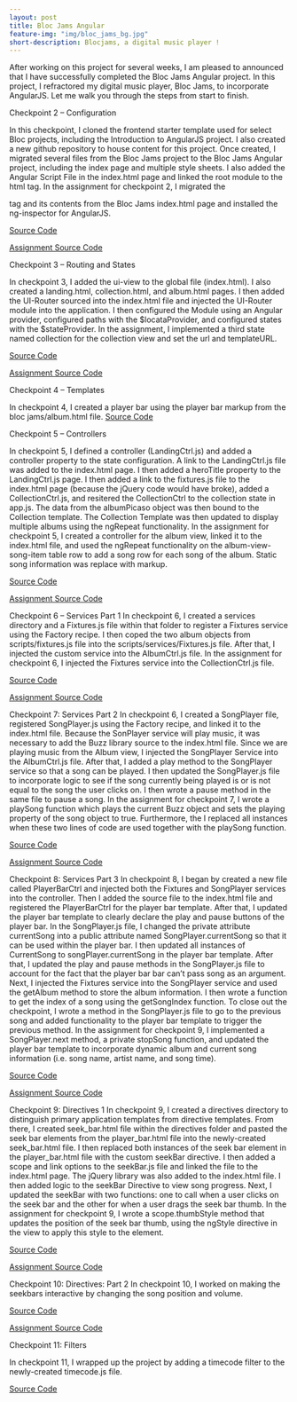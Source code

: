 ```yaml
---
layout: post
title: Bloc Jams Angular
feature-img: "img/bloc_jams_bg.jpg"
short-description: Blocjams, a digital music player !
---
```


After working on this project for several weeks, I am pleased to announced that I have successfully completed the Bloc Jams Angular project.  In this project, I refractored my digital music player, Bloc Jams, to incorporate AngularJS.  Let me walk you through the steps from start to finish.  

Checkpoint 2 – Configuration

In this checkpoint, I cloned the frontend starter template used for select Bloc projects, including the Introduction to AngularJS project.  I also created a new github repository to house content for this project.  Once created, I migrated several files from the Bloc Jams project to the Bloc Jams Angular project, including the index page and multiple style sheets.  I also added the Angular Script File in the index.html page and linked the root module to the html tag.  In the assignment for checkpoint 2, I migrated the <nav> tag and its contents from the Bloc Jams index.html page and installed the ng-inspector for AngularJS.

[Source Code](https://github.com/dhelmick103/bloc-jams-angular/commit/f6a0a8fbdc861e26ea0dc8d512a4ba7918b67e83)

[Assignment Source Code](https://github.com/dhelmick103/bloc-jams-angular/commit/fa6ce7fd1ca69713705c25574b642f8e2b1c56e4)

Checkpoint 3 – Routing and States

In checkpoint 3, I added the ui-view to the global file (index.html).  I also created a landing.html, collection.html, and album.html pages.  I then added the UI-Router sourced into the index.html file and injected the UI-Router module into the application.  I then configured the Module using an Angular provider, configured paths with the $locataProvider, and configured states with the $stateProvider.  In the assignment, I implemented a third state named collection for the collection view and set the url and templateURL.  

[Source Code](https://github.com/dhelmick103/bloc-jams-angular/commit/96226f9f18cd030b1831b57f9d2a75e956f4b690)

[Assignment Source Code](https://github.com/dhelmick103/bloc-jams-angular/commit/af1e049286ff16164619fc0402c80c94c48d53ff)

Checkpoint 4 – Templates

In checkpoint 4, I created a player bar using the player bar markup from the bloc jams/album.html file.
[Source Code](https://github.com/dhelmick103/bloc-jams-angular/commit/058da323cc9f7587be0e0d6d57880cb552e78889)

Checkpoint 5 – Controllers

In checkpoint 5, I defined a controller (LandingCtrl.js) and added a controller property to the state configuration.  A link to the LandingCtrl.js file was added to the index.html page.  I then added a heroTitle property to the LandingCtrl.js page.  I then added a link to the fixtures.js file to the index.html page (because the jQuery code would have broke), added a CollectionCtrl.js, and resitered the CollectionCtrl to the collection state in app.js.  The data from the albumPicaso object was then bound to the Collection template.  The Collection Template was then updated to display multiple albums using the ngRepeat functionality.  In the assignment for checkpoint 5, I created a controller for the album view, linked it to the index.html file, and used the ngRepeat functionality on the album-view-song-item table row to add a song row for each song of the album.  Static song information was replace with markup.  

[Source Code](https://github.com/dhelmick103/bloc-jams-angular/commit/cdd1dad20aee4773a00e7877c8d6d230fded1c9d)

[Assignment Source Code](https://github.com/dhelmick103/bloc-jams-angular/commit/b13e76eec86ec6669d96ff76494896d20db20711)

Checkpoint 6 – Services Part 1
In checkpoint 6, I created a services directory and a Fixtures.js file within that folder to register a Fixtures service using the Factory recipe.  I then coped the two album objects from scripts/fixtures.js file into the scripts/services/Fixtures.js file.  After that, I injected the custom service into the AlbumCtrl.js file.  In the assignment for checkpoint 6, I injected the Fixtures service into the CollectionCtrl.js file.  

[Source Code](https://github.com/dhelmick103/bloc-jams-angular/commit/9c82bf371959979c4da03278bbecab73d8860776)

[Assignment Source Code](https://github.com/dhelmick103/bloc-jams-angular/commit/4e1f5a284fcb09d639792d13cb30069565d92a34)

Checkpoint 7: Services Part 2
In checkpoint 6, I created a SongPlayer file, registered SongPlayer.js using the Factory recipe, and linked it to the index.html file.  Because the SonPlayer service will play music, it was necessary to add the Buzz library source to the index.html file.  Since we are playing music from the Album view, I injected the SongPlayer Service into the AlbumCtrl.js file.  After that, I added a play method to the SongPlayer service so that a song can be played.  I then updated the SongPlayer.js file to incorporate logic to see if the song currently being played is or is not equal to the song the user clicks on.  I then wrote a pause method in the same file to pause a song.  In the assignment for checkpoint 7, I wrote a playSong function which plays the current Buzz object and sets the playing property of the song object to true.  Furthermore, the I replaced all instances when these two lines of code are used together with the playSong function.  

[Source Code](https://github.com/dhelmick103/bloc-jams-angular/commit/ef19da7c2aedf800cc1e39fb0f75a91de184e96f)

[Assignment Source Code](https://github.com/dhelmick103/bloc-jams-angular/commit/99fdbe4f1e88ea7ac1311fa0498ff6cab83a1d41)

Checkpoint 8: Services Part 3
In checkpoint 8, I began by created a new file called PlayerBarCtrl and injected both the Fixtures and SongPlayer services into the controller.  Then I added the source file to the index.html file and registered the PlayerBarCtrl for the player bar template.  After that, I updated the player bar template to clearly declare the play and pause buttons of the player bar.   In the SongPlayer.js file, I changed the private attribute currentSong into a public attribute named SongPlayer.currentSong so that it can be used within the player bar.  I then updated all instances of CurrentSong to songPlayer.currentSong in the player bar template.  After that, I updated the play and pause methods in the SongPlayer.js file to account for the fact that the player bar bar can’t pass song as an argument.  Next, I injected the Fixtures service into the SongPlayer service and used the getAlbum method to store the album information.   I then wrote a function to get the index of a song using the getSongIndex function.   To close out the checkpoint, I wrote a method in the SongPlayer.js file to go to the previous song and added functionality to the player bar template to trigger the previous method.  In the assignment for checkpoint 9, I implemented a SongPlayer.next method, a private stopSong function, and updated the player bar template to incorporate dynamic album and current song information (i.e. song name, artist name, and song time).  

[Source Code](https://github.com/dhelmick103/bloc-jams-angular/commit/895195c9007c87106b0c05b90df66feb6168d590)

[Assignment Source Code](https://github.com/dhelmick103/bloc-jams-angular/commit/0b3fe4240774e49dd693358126f817be342714a3)

Checkpoint 9: Directives 1
In checkpoint 9, I created a directives directory to distinguish primary application templates from directive templates.  From there, I created seek_bar.html file within the directives folder and pasted the seek bar elements from the player_bar.html file into the newly-created seek_bar.html file.  I then replaced both instances of the seek bar element in the player_bar.html file with the custom seekBar directive.  I then added a scope and link options to the seekBar.js file and linked the file to the index.html page.  The jQuery library was also added to the index.html file.  I then added logic to the seekBar Directive to view song progress.  Next, I updated the seekBar with two functions: one to call when a user clicks on the seek bar and the other for when a user drags the seek bar thumb.  In the assignment for checkpoint 9, I wrote a scope.thumbStyle method that updates the position of the seek bar thumb, using the ngStyle directive in the view to apply this style to the element.

[Source Code](https://github.com/dhelmick103/bloc-jams-angular/commit/a6e3067f42f042ea84b662c0f3e8f0b234cf587e)

[Assignment Source Code](https://github.com/dhelmick103/bloc-jams-angular/commit/9e694bdc1387f02985a97474ff7b56c8b6c5a507)

Checkpoint 10: Directives: Part 2
In checkpoint 10, I worked on making the seekbars interactive by changing the song position and volume.

[Source Code](https://github.com/dhelmick103/bloc-jams-angular/commit/e63c731636719ebd2ddab33beccf79942b37f481)

[Assignment Source Code](https://github.com/dhelmick103/bloc-jams-angular/commit/8bf7d7fe5435149cf67a71a33c942aa86418e088)

Checkpoint 11: Filters

In checkpoint 11, I wrapped up the project by adding a timecode filter to the newly-created timecode.js file.

[Source Code](https://github.com/dhelmick103/bloc-jams-angular/commit/aa9b62df20e48c74caf1abbac9838c347fcfc813)
